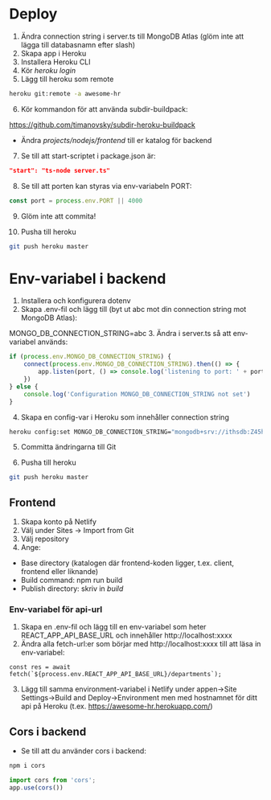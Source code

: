 # Deploy

1. Ändra connection string i server.ts till MongoDB Atlas (glöm inte att lägga till databasnamn efter slash)
2. Skapa app i Heroku
3. Installera Heroku CLI
4. Kör *heroku login*
5. Lägg till heroku som remote

```sh
heroku git:remote -a awesome-hr
```

6. Kör kommandon för att använda subdir-buildpack:

https://github.com/timanovsky/subdir-heroku-buildpack

- Ändra *projects/nodejs/frontend* till er katalog för backend

7. Se till att start-scriptet i package.json är:

```json
"start": "ts-node server.ts"
```

8. Se till att porten kan styras via env-variabeln PORT:

```js
const port = process.env.PORT || 4000
```

9. Glöm inte att commita!

10. Pusha till heroku

```sh
git push heroku master
```
# Env-variabel i backend

1. Installera och konfigurera dotenv
2. Skapa .env-fil och lägg till (byt ut abc mot din connection string mot MongoDB Atlas):

MONGO_DB_CONNECTION_STRING=abc
3. Ändra i server.ts så att env-variabel används:

```ts
if (process.env.MONGO_DB_CONNECTION_STRING) {
    connect(process.env.MONGO_DB_CONNECTION_STRING).then(() => {
        app.listen(port, () => console.log('listening to port: ' + port));
    })
} else {
    console.log('Configuration MONGO_DB_CONNECTION_STRING not set')
}
```

4. Skapa en config-var i Heroku som innehåller connection string

```sh
heroku config:set MONGO_DB_CONNECTION_STRING="mongodb+srv://ithsdb:Z45hs9BcuzzIm7kb@cluster0.7fzvg.mongodb.net/awesome-hr?retryWrites=true&w=majority"
```

5. Committa ändringarna till Git

6. Pusha till heroku

```sh
git push heroku master
```

## Frontend

1. Skapa konto på Netlify
2. Välj under Sites -> Import from Git
3. Välj repository
4. Ange:
  - Base directory (katalogen där frontend-koden ligger, t.ex. client, frontend eller liknande)
  - Build command: npm run build
  - Publish directory: skriv in *build*

### Env-variabel för api-url

1. Skapa en .env-fil och lägg till en env-variabel som heter REACT_APP_API_BASE_URL och innehåller http://localhost:xxxx
2. Ändra alla fetch-url:er som börjar med http://localhost:xxxx till att läsa in env-variabel:  

```tsx
const res = await fetch(`${process.env.REACT_APP_API_BASE_URL}/departments`);
```
3. Lägg till samma environment-variabel i Netlify under appen->Site Settings->Build and Deploy->Environment men med hostnamnet för ditt api på Heroku (t.ex. https://awesome-hr.herokuapp.com/)

## Cors i backend

- Se till att du använder cors i backend:

```sh
npm i cors
```

```ts
import cors from 'cors';
app.use(cors())
```
